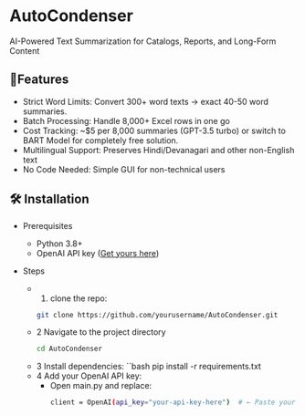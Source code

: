 # AutoCondenser

AI-Powered Text Summarization for Catalogs, Reports, and Long-Form Content

## 🚀Features 
  - Strict Word Limits: Convert 300+ word texts → exact 40-50 word summaries.
  - Batch Processing: Handle 8,000+ Excel rows in one go
  - Cost Tracking: ~$5 per 8,000 summaries (GPT-3.5 turbo) or switch to BART Model for completely free solution.
  - Multilingual Support: Preserves Hindi/Devanagari and other non-English text
  - No Code Needed: Simple GUI for non-technical users

## 🛠️ Installation
  - Prerequisites
    - Python 3.8+
    - OpenAI API key ([Get yours here](https://openai.com/api/))

  - Steps
    - 1. clone the repo:
      ```bash
      git clone https://github.com/yourusername/AutoCondenser.git   
    - 2 Navigate to the project directory
         ```bash
         cd AutoCondenser
    - 3 Install dependencies:
         ``bash
         pip install -r requirements.txt
    - 4 Add your OpenAI API key:
         - Open main.py and replace:
           ```bash
           client = OpenAI(api_key="your-api-key-here")  # ← Paste your key here


